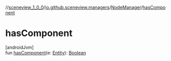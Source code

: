 //[sceneview_1_0_0](../../../index.md)/[io.github.sceneview.managers](../index.md)/[NodeManager](index.md)/[hasComponent](has-component.md)

# hasComponent

[androidJvm]\
fun [hasComponent](has-component.md)(e: [Entity](../../io.github.sceneview/index.md#1934583341%2FClasslikes%2F-602047187)): [Boolean](https://kotlinlang.org/api/latest/jvm/stdlib/kotlin/-boolean/index.html)
